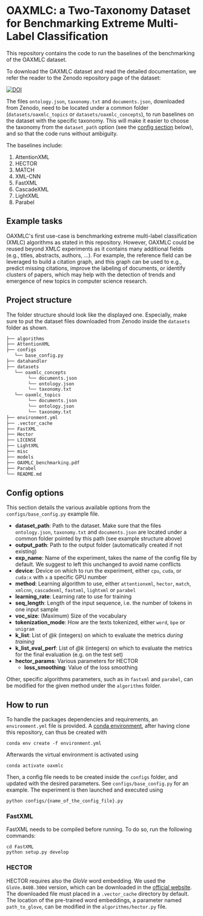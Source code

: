 # OAXMLC: a Two-Taxonomy Dataset for Benchmarking Extreme Multi-Label Classification

This repository contains the code to run the baselines of the benchmarking of the OAXMLC dataset.

To download the OAXMLC dataset and read the detailed documentation, we refer the reader to the Zenodo repository page of the dataset:

[![DOI](https://zenodo.org/badge/DOI/10.5281/zenodo.15120226.svg)](https://doi.org/10.5281/zenodo.15120226)

The files `ontology.json`, `taxonomy.txt` and `documents.json`, downloaded from Zenodo, need to be located under a common folder (`datasets/oaxmlc_topics` or `datasets/oaxmlc_concepts`), to run baselines on the dataset with the specific taxonomy. This will make it easier to choose the taxonomy from the `dataset_path` option (see the [config section](#config-options) below), and so that the code runs without ambiguity.

The baselines include:
1. AttentionXML
2. HECTOR
3. MATCH
4. XML-CNN
5. FastXML
6. CascadeXML
7. LightXML
8. Parabel


## Example tasks
OAXMLC's first use-case is benchmarking extreme multi-label classification (XMLC) algorithms as stated in this repository. However, OAXMLC could be reused beyond XMLC experiments as it contains many additional fields (e.g., titles, abstracts, authors, …).  For example, the reference field can be leveraged to build a citation graph, and this graph can be used to e.g., predict missing citations, improve the labeling of documents, or identify clusters of papers, which may help with the detection of trends and emergence of new topics in computer science research.


## Project structure
The folder structure should look like the displayed one. Especially, make sure to put the dataset files downloaded from Zenodo inside the `datasets` folder as shown.

```bash
├── algorithms
├── AttentionXML
├── configs
   └── base_config.py
├── datahandler
├── datasets
   └── oaxmlc_concepts
        └── documents.json
        └── ontology.json
        └── taxonomy.txt
   └── oaxmlc_topics
        └── documents.json
        └── ontology.json
        └── taxonomy.txt
├── environment.yml
├── .vector_cache
├── FastXML
├── Hector
├── LICENSE
├── LightXML
├── misc
├── models
├── OAXMLC_benchmarking.pdf
├── Parabel
└── README.md
```


## Config options
This section details the various available options from the `configs/base_config.py` example file.
- **dataset_path**: Path to the dataset. Make sure that the files `ontology.json`, `taxonomy.txt` and `documents.json` are located under a common folder pointed by this path (see example structure above)
- **output_path**: Path to the output folder (automatically created if not existing)
- **exp_name**: Name of the experiment, takes the name of the config file by default. We suggest to left this unchanged to avoid name conflicts
- **device**: Device on which to run the experiment, either `cpu`, `cuda`, or `cuda:x` with `x` a specific GPU number
- **method**: Learning algorithm to use, either `attentionxml`, `hector`, `match`, `xmlcnn`, `cascadexml`, `fastxml`, `lightxml` or `parabel`
- **learning_rate**: Learning rate to use for training
- **seq_length**: Length of the input sequence, i.e. the number of tokens in one input sample
- **voc_size**: (Maximum) Size of the vocabulary
- **tokenization_mode**: How are the texts tokenized, either `word`, `bpe` or `unigram`
- **k_list**: List of *@k* (integers) on which to evaluate the metrics *during training*
- **k_list_eval_perf**: List of *@k* (integers) on which to evaluate the metrics for the final evaluation (e.g. on the test set)
- **hector_params**: Various parameters for HECTOR
	- **loss_smoothing**: Value of the loss smoothing

Other, specific algorithms parameters, such as in `fastxml` and `parabel`, can be modified for the given method under the `algorithms` folder.


## How to run
To handle the packages dependencies and requirements, an `environment.yml` file is provided. A [conda environment](https://conda.io/projects/conda/en/latest/user-guide/install/index.html), after having clone this repository, can thus be created with
```
conda env create -f environment.yml
``` 
Afterwards the virtual environment is activated using
```
conda activate oaxmlc
```

Then, a config file needs to be created inside the `configs` folder, and updated with the desired parameters. See `configs/base_config.py` for an example. The experiment is then launched and executed using
```
python configs/{name_of_the_config_file}.py
```


### FastXML
FastXML needs to be compiled before running. To do so, run the following commands:
```
cd FastXML
python setup.py develop
```

### HECTOR
HECTOR requires also the *GloVe* word embedding. We used the `GloVe.840B.300d` version, which can be downloaded in the [official website](https://nlp.stanford.edu/projects/glove/). The downloaded file must placed in a `.vector_cache` directory by default. The location of the pre-trained word embeddings, a parameter named `path_to_glove`, can be modified in the `algorithms/hector.py` file.

